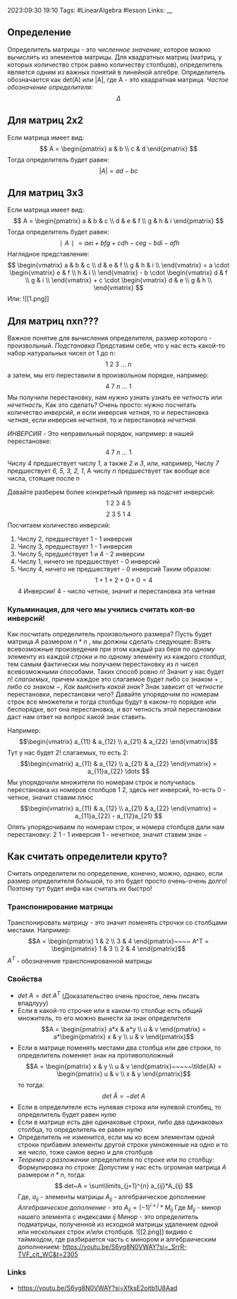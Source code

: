 2023:09:30 19:10
Tags: #LinearAlgebra #lesson
Links:
__
## Определение
Определитель матрицы - это *численное значение*, которое можно вычислить из элементов матрицы. Для квадратных матриц (матриц, у которых количество строк равно количеству столбцов), определитель является одним из важных понятий в линейной алгебре. Определитель обозначается как det(A) или |A|, где A - это квадратная матрица.
*Частое обозначение определителя*:
$$\Delta$$
## Для матриц 2x2
Если матрица имеет вид:
$$
A = \begin{pmatrix} a & b \\ c & d \end{pmatrix}
$$
Тогда определитель будет равен:
$$
|A| = ad - bc
$$
## Для матриц 3x3
Если матрица имеет вид:
$$
A = \begin{pmatrix} a & b & c \\ d & e & f \\ g & h & i \end{pmatrix}
$$
Тогда определитель будет равен:
$$
∣A∣=aei+bfg+cdh−ceg−bdi−afh
$$
Наглядное представление:
$$
\begin{vmatrix} a & b & c \\ d & e & f \\ g & h & i \\ \end{vmatrix} = a \cdot \begin{vmatrix} e & f \\ h & i \\ \end{vmatrix} - b \cdot \begin{vmatrix} d & f \\ g & i \\ \end{vmatrix} + c \cdot \begin{vmatrix} d & e \\ g & h \\ \end{vmatrix}
$$
Или:
![[1.png]]
## Для матриц nxn??? 
Важное понятие для вычисления определителя, размер которого - произвольный.
*Подстановка*
Представим себе, что у нас есть какой-то набор натуральных чисел от 1 до n:
$$1~2~3~\dots~n$$
а затем, мы его переставили в произвольном порядке, например:
$$
 4~7~n~\dots~1
$$
Мы получили перестановку, нам нужно узнать узнать ее *четность* или *нечетность*, 
Как это сделать?
Очень просто: нужно посчитать количество *инверсий*, и если инверсия *четная*, то и перестановка *четная*, если инверсия *нечетная*, то и перестановка *нечетная*.

*ИНВЕРСИЯ* - Это неправильный порядок, например:
в нашей перестановке:
$$ 4~7~n~\dots~1$$
Числу *4* предшествует числу *1*, а также *2* и *3*,
или, например,
Числу *7* предшествует *6, 5, 3, 2, 1*, 
А числу *n* предшествует так вообще все числа, стоящие после *n*

Давайте разберем более конкретный пример на подсчет инверсий:
$$1~2~3~4~5$$
$$2~3~5~1~4$$
Посчитаем количество инверсий:
1) Числу 2, предшествует 1 - 1 инверсия
2) Числу 3, предшествует 1 -  1 инверсия
3) Числу 5, предшествует 1 и 4 - 2 инверсии
4) Числу 1, ничего не предшествует - 0 инверсий
5) Числу 4, ничего не предшествует - 0 инверсий
Таким образом:
$$1+1+2+0+0 = 4$$
4 Инверсии!
4 - число четное, значит и перестановка эта четная

### Кульминация, для чего мы учились считать кол-во инверсий!
Как посчитать определитель произвольного размера?
Пусть будет матрица $A$ размером $n*n$ , мы должны сделать следующее:
Взять всевозможные произведения при этом каждый раз беря по *одному* элементу из каждой *строки* и по *одному* элементу из каждого *столбца*, тем самым фактически мы получаем перестановку из $n$ чисел всевозможными способами.
Таких способ ровно $n!$
Значит у нас будет $n!$ *слагаемых*, причем каждое это слагаемое будет либо со знаком $+$ , либо со знаком $-$,
*Как выяснить какой знак*?
Знак зависит от *четности* перестановки, перестановки чего?
Давайте упорядочим по номерам строк все множетели и тогда столбцы будут в каком-то порядке или беспорядке, вот она перестановка, и вот четность этой перестановки даст нам ответ на вопрос какой знак ставить.

Например:
$$\begin{vmatrix} a_{11} & a_{12} \\ a_{21} & a_{22} \end{vmatrix}$$
Тут у нас будет $2!$ слагаемых, то есть 2:
$$\begin{vmatrix} a_{11} & a_{12} \\ a_{21} & a_{22} \end{vmatrix} = a_{11}a_{22} \dots $$
Мы упорядочили множители по номерам строк и получилась перестановка из номеров столбцов $1~2$, здесь нет инверсий, то-есть 0 - четное, значит ставим плюс
$$\begin{vmatrix} a_{11} & a_{12} \\ a_{21} & a_{22} \end{vmatrix} = a_{11}a_{22} - a_{12}a_{21} $$
Опять упорядочиваем по номерам строк, и номера столбцов дали нам перестановку: $2~1$ - 1 инверсия 1 - нечетное, значит ставим знак $-$

## Как считать определители круто?
Считать определители по определение, конечно, можно, однако, если размер определителя большой, то это будет просто очень-очень долго!
Поэтому тут будет инфа как считать их быстро!
### Транспонирование матрицы
Транспонировать матрицу - это значит поменять строчки со столбцами местами.
Например:
$$A = \begin{pmatrix} 1 & 2 \\ 3 & 4 \end{pmatrix}~~~~
A^T = \begin{pmatrix} 1 & 3 \\ 2 & 4 \end{pmatrix}$$
$A^T$ - обозначение транспонированной матрицы
### Свойства
* $det~A = det~A^T$
(Доказательство очень простое, лень писать впадлууу)
* Если в какой-то строчке или в каком-то столбце есть общий множитель, то его можно вынести за знак определителя
  $$A = \begin{pmatrix} a*x & a*y \\ u & v \end{pmatrix} = a*\begin{pmatrix} x & y \\ u & v \end{pmatrix}$$
* Если в матрице поменять местами два столбца или две строки, то определитель поменяет знак на противоположный
  $$A = \begin{pmatrix} x & y \\ u & v \end{pmatrix}~~~~~\tilde{A} = \begin{pmatrix} u & v \\ x & y \end{pmatrix}$$
  то тогда:
  $$
  det~\tilde{A} = -det~A
$$
* Если в определителе есть нулевая строка или нулевой столбец, то определитель будет равен *нулю* 
* Если в матрице есть две одинаковые строки, либо два одинаковых столбца, то определитель ее равен *нулю*
* Определитель не изменится, если мы ко всем элементам одной строки прибавим элементы другой строки умноженные на одно и то же число, тоже самое верно и для столбцов
* *Теорема о разложении* определителя по строке или по столбцу:
  Формулировка по строке:
  Допустим у нас есть огромная матрица $A$ размером $n*n$,
  тогда:
  $$
  det~A = \sum\limits_{j=1}^{n} a_{ij}*A_{ij}
$$
Где, 
$a_{ij}$ - элементы матрицы
$A_{ij}$ - алгебраическое дополнение
*Алгебраическое дополнение* - это $A_{ij} = (-1)^{i+j} * M_{ij}$
Где
$M_{ij}$ - *минор* нашего элемента с индексами ${ij}$ 
*Минор* -   это определитель подматрицы, полученной из исходной матрицы удалением одной или нескольких строк и/или столбцов.
![[2.png]]
видиво с таймкодом, где разбирается часть с минором и алгебраическим дополнением: https://youtu.be/S6yg8N0VWAY?si=_SrrR-TVF_cit_WC&t=2305

### Links 
- https://youtu.be/S6yg8N0VWAY?si=XfksE2oitb1U8Aad
